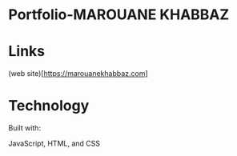 # Portfolio-MAROUANE KHABBAZ 
# Links 
(web site)[https://marouanekhabbaz.com]

# Technology 

Built with:

JavaScript, HTML, and CSS
